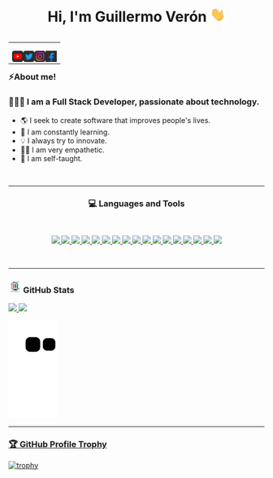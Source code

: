 <h1 align="center">Hi, I'm Guillermo Verón <img src="./src/wave.gif" width="30px"></h1>

<table align="right">
<tr>
<td>

[<img align="left" alt="MC Technology | YouTube" width="22px" src="./src/youtube.png" />][youtube]
[<img align="left" alt="@Guilleveron | Twitter" width="22px" src="./src/twitter.png" />][twitter]
[<img align="left" alt="@Guilleveron | Instagram" width="22px" src="./src/instagram.png" />][instagram]
[<img align="left" alt="MC Technology17 | Facebook" width="22px" src="./src/facebook.png" />][facebook]

</td>
</tr>
</table>

<h3 align="left">⚡About me!</h3>

### 👨🏻‍💻 I am a Full Stack Developer, passionate about technology.

- 🌎 I seek to create software that improves people's lives.
- 📝 I am constantly learning.
- 💡 I always try to innovate.
- 🤝🏻 I am very empathetic.
- 🧩 I am self-taught.

<br />

---

<h3 align="center">💻 Languages and Tools</h3>

<br/>
<p align="center">
    <a href="#" target="_blank"> <img src="https://img.shields.io/badge/Code-JavaScript-informational?style=flat&logo=javascript&logoColor=white"/> </a>
    <a href="#" target="_blank"> <img src="https://img.shields.io/badge/Code-Typescript-informational?style=flat&logo=typescript&logoColor=white"/> </a>
    <a href="#" target="_blank"> <img src="https://img.shields.io/badge/Code-NodeJS-informational?style=flat&logo=nodedotjs&logoColor=white"/> </a>
    <a href="#" target="_blank"> <img src="https://img.shields.io/badge/Code-Php-informational?style=flat&logo=php&logoColor=white"/> </a>
    <a href="#" target="_blank"> <img src="https://img.shields.io/badge/Code-Laravel-informational?style=flat&logo=laravel&logoColor=white"/> </a>
    <a href="#" target="_blank"> <img src="https://img.shields.io/badge/Code-Java-informational?style=flat&logo=Java&logoColor=white"/> </a>
    <a href="#" target="_blank"> <img src="https://img.shields.io/badge/Code-C++-informational?style=flat&logo=c++&logoColor=white"/> </a>
    <a href="#" target="_blank"> <img src="https://img.shields.io/badge/Code-R-informational?style=flat&logo=r&logoColor=white"/> </a>
    <a href="#" target="_blank"> <img src="https://img.shields.io/badge/Code-Make-informational?style=flat&logo=cmake&logoColor=white"/> </a>
    <a href="#" target="_blank"> <img src="https://img.shields.io/badge/Code-HTML5-informational?style=flat&logo=html5&logoColor=white"/> </a>
    <a href="#" target="_blank"> <img src="https://img.shields.io/badge/Code-Vim-informational?style=flat&logo=vim&logoColor=white"/> </a>
    <a href="#" target="_blank"> <img src="https://img.shields.io/badge/Code-Markdown-informational?style=flat&logo=markdown&logoColor=white"/> </a>
    <a href="#" target="_blank"> <img src="https://img.shields.io/badge/Shell-Bash-informational?style=flat&logo=gnu-bash&logoColor=white"/> </a>
    <a href="#" target="_blank"> <img src="https://img.shields.io/badge/Tools-Docker-informational?style=flat&logo=docker&logoColor=white"/> </a>
    <a href="#" target="_blank"> <img src="https://img.shields.io/badge/Tools-Git-informational?style=flat&logo=git&logoColor=white"/> </a>
    <a href="#" target="_blank"> <img src="https://img.shields.io/badge/Tools-GitHub-informational?style=flat&logo=github&logoColor=white"/> </a>
    <a href="#" target="_blank"> <img src="https://img.shields.io/badge/Tools-GitLab-informational?style=flat&logo=gitlab&logoColor=white"/> </a>
</p>
<br />

---

<h3 align="left"><img src="./src/estadistica2.gif" width="25px" height="25px"> GitHub Stats</h3>

<div>
  <a href="https://github.com/Guilleveron">
  <img height="180em" src="https://github-readme-stats.vercel.app/api?username=Guilleveron&show_icons=true&theme=radical&include_all_commits=true&count_private=true"/>
  <img height="180em" src="https://github-readme-stats.vercel.app/api/top-langs/?username=Guilleveron&layout=compact&langs_count=7&theme=radical"/>
</div>

![Snake animation](https://github.com/Guilleveron/Guilleveron/blob/output/github-contribution-grid-snake.svg)

---

### 🏆 GitHub Profile Trophy

[![trophy](https://github-profile-trophy.vercel.app/?username=Guilleveron&no-frame=true&theme=codeSTACKr&rank=SECRET,SSS,SS,S,AAA,AA,A)](https://github.com/ryo-ma/github-profile-trophy)

[twitter]: https://twitter.com/guilleVeron98
[youtube]: https://www.youtube.com/c/Guilleveron
[instagram]: https://www.instagram.com/veronguillermo/
[facebook]: https://www.facebook.com/guillermo.veronfernandez.3/
[vimtools]: https://github.com/Guilleveron/vimtools
[jailbreakrepo]: https://Guilleveron.github.io/
[uiglitch]: https://repo.packix.com/package/com.mctechnology.uiglitch/
[uiswitches]: https://repo.packix.com/package/com.mctechnology.uiswitches/
[gm]: https://github.com/Guilleveron/gm
